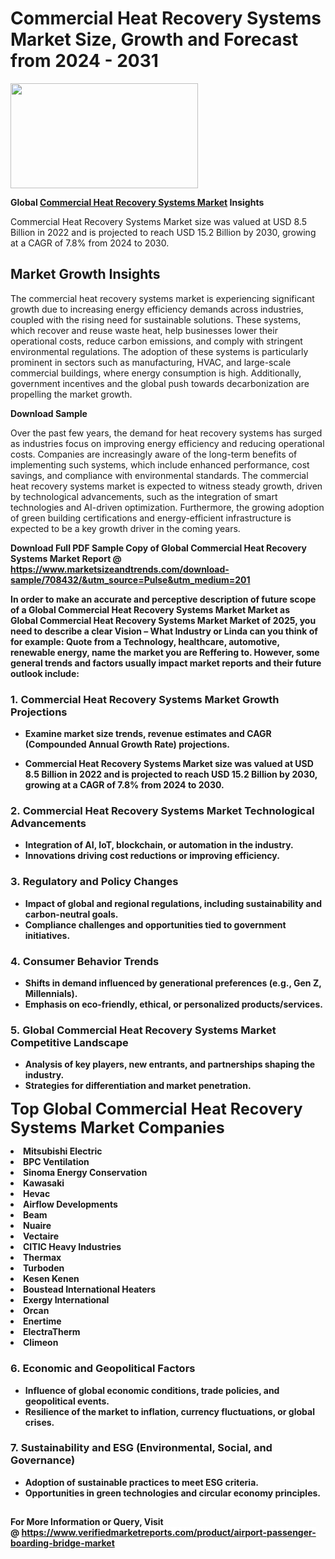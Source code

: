<H1>Commercial Heat Recovery Systems Market Size, Growth and Forecast from 2024 - 2031</H1><img class="aligncenter size-medium wp-image-584254" src="https://thirdeyenews.in/wp-content/uploads/2024/09/Global-Market-Research-300x168.jpeg" alt="" width="300" height="168" /><p><strong>Global&nbsp;<a href="https://www.marketsizeandtrends.com/download-sample/708432/&amp;utm_source=Pulse&amp;utm_medium=201">Commercial Heat Recovery Systems Market</a> Insights</strong></p><p>Commercial Heat Recovery Systems Market size was valued at USD 8.5 Billion in 2022 and is projected to reach USD 15.2 Billion by 2030, growing at a CAGR of 7.8% from 2024 to 2030.</p><p><h2>Market Growth Insights</h2> <p>The commercial heat recovery systems market is experiencing significant growth due to increasing energy efficiency demands across industries, coupled with the rising need for sustainable solutions. These systems, which recover and reuse waste heat, help businesses lower their operational costs, reduce carbon emissions, and comply with stringent environmental regulations. The adoption of these systems is particularly prominent in sectors such as manufacturing, HVAC, and large-scale commercial buildings, where energy consumption is high. Additionally, government incentives and the global push towards decarbonization are propelling the market growth.</p> <p><strong>Download Sample</strong></p> <p>Over the past few years, the demand for heat recovery systems has surged as industries focus on improving energy efficiency and reducing operational costs. Companies are increasingly aware of the long-term benefits of implementing such systems, which include enhanced performance, cost savings, and compliance with environmental standards. The commercial heat recovery systems market is expected to witness steady growth, driven by technological advancements, such as the integration of smart technologies and AI-driven optimization. Furthermore, the growing adoption of green building certifications and energy-efficient infrastructure is expected to be a key growth driver in the coming years.</p> <p><strong></p><p><span class=""><strong>Download Full PDF Sample Copy of Global Commercial Heat Recovery Systems Market Report</strong> @ <a href="https://www.marketsizeandtrends.com/download-sample/708432/&amp;utm_source=Pulse&amp;utm_medium=201" target="_blank">https://www.marketsizeandtrends.com/download-sample/708432/&amp;utm_source=Pulse&amp;utm_medium=201</a></span></p><p>In order to make an accurate and perceptive description of future scope of a Global&nbsp;Commercial Heat Recovery Systems Market Market as Global&nbsp;Commercial Heat Recovery Systems Market Market of 2025, you need to describe a clear Vision &ndash; What Industry or Linda can you think of for example: Quote from a Technology, healthcare, automotive, renewable energy, name the market you are Reffering to. However, some general trends and factors usually impact market reports and their future outlook include:</p><h3>1.&nbsp;<strong>Commercial Heat Recovery Systems Market Growth Projections</strong></h3><ul><li>Examine market size trends, revenue estimates and CAGR (Compounded Annual Growth Rate) projections.</li><li><p>Commercial Heat Recovery Systems Market size was valued at USD 8.5 Billion in 2022 and is projected to reach USD 15.2 Billion by 2030, growing at a CAGR of 7.8% from 2024 to 2030.</p></li></ul><h3>2.&nbsp;<strong>Commercial Heat Recovery Systems Market Technological Advancements</strong></h3><ul><li>Integration of AI, IoT, blockchain, or automation in the industry.</li><li>Innovations driving cost reductions or improving efficiency.</li></ul><h3>3.&nbsp;<strong>Regulatory and Policy Changes</strong></h3><ul><li>Impact of global and regional regulations, including sustainability and carbon-neutral goals.</li><li>Compliance challenges and opportunities tied to government initiatives.</li></ul><h3>4.&nbsp;<strong>Consumer Behavior Trends</strong></h3><ul><li>Shifts in demand influenced by generational preferences (e.g., Gen Z, Millennials).</li><li>Emphasis on eco-friendly, ethical, or personalized products/services.</li></ul><h3>5.&nbsp;<strong>Global Commercial Heat Recovery Systems Market Competitive Landscape</strong></h3><ul><li>Analysis of key players, new entrants, and partnerships shaping the industry.</li><li>Strategies for differentiation and market penetration.</li></ul><p data-pm-slice="1 1 []"><span style="color: inherit; font-family: inherit; font-size: 25px;">Top Global Commercial Heat Recovery Systems Market Companies</span></p><div class="" data-test-id=""><p><li>Mitsubishi Electric</li><li> BPC Ventilation</li><li> Sinoma Energy Conservation</li><li> Kawasaki</li><li> Hevac</li><li> Airflow Developments</li><li> Beam</li><li> Nuaire</li><li> Vectaire</li><li> CITIC Heavy Industries</li><li> Thermax</li><li> Turboden</li><li> Kesen Kenen</li><li> Boustead International Heaters</li><li> Exergy International</li><li> Orcan</li><li> Enertime</li><li> ElectraTherm</li><li> Climeon</li></p></div><h3>6.&nbsp;<strong>Economic and Geopolitical Factors</strong></h3><ul><li>Influence of global economic conditions, trade policies, and geopolitical events.</li><li>Resilience of the market to inflation, currency fluctuations, or global crises.</li></ul><h3>7.&nbsp;<strong>Sustainability and ESG (Environmental, Social, and Governance)</strong></h3><ul><li>Adoption of sustainable practices to meet ESG criteria.</li><li>Opportunities in green technologies and circular economy principles.</li></ul><h2><strong style="font-size: 14px;">For More Information or Query, Visit @&nbsp;</strong><a style="background-color: #ffffff; font-size: 14px;" href="https://www.marketsizeandtrends.com/report/commercial-heat-recovery-systems-market/" target="_blank">https://www.verifiedmarketreports.com/product/airport-passenger-boarding-bridge-market</a></h2>
